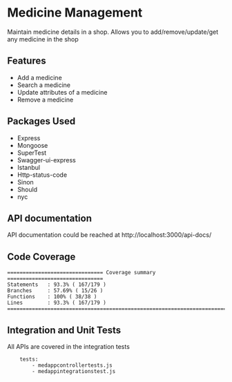 # Medicine Management

   Maintain medicine details in a shop. Allows you to add/remove/update/get any medicine in the shop

## Features
* Add a medicine
* Search a medicine
* Update attributes of a medicine
* Remove a medicine


## Packages Used
* Express
* Mongoose
* SuperTest
* Swagger-ui-express
* Istanbul
* Http-status-code
* Sinon
* Should
* nyc

## API documentation
API documentation could be reached at http://localhost:3000/api-docs/

## Code Coverage

```
=============================== Coverage summary ===============================
Statements   : 93.3% ( 167/179 )
Branches     : 57.69% ( 15/26 )
Functions    : 100% ( 38/38 )
Lines        : 93.3% ( 167/179 )
================================================================================
```

## Integration and Unit Tests

All APIs are covered in the integration tests

```
	tests:
		- medappcontrollertests.js
		- medappintegrationstest.js
```
